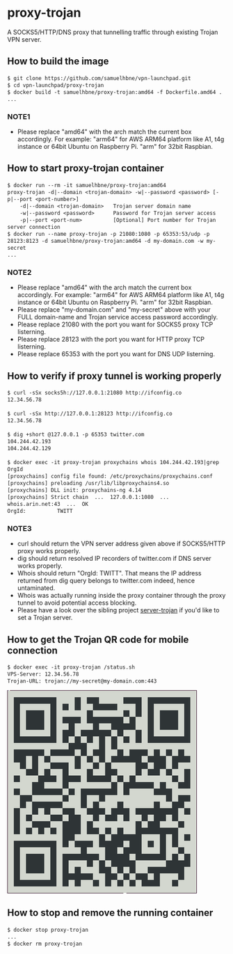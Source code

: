 # proxy-trojan

A SOCKS5/HTTP/DNS proxy that tunnelling traffic through existing Trojan VPN server.

## How to build the image

```shell
$ git clone https://github.com/samuelhbne/vpn-launchpad.git
$ cd vpn-launchpad/proxy-trojan
$ docker build -t samuelhbne/proxy-trojan:amd64 -f Dockerfile.amd64 .
...
```

### NOTE1

- Please replace "amd64" with the arch match the current box accordingly. For example: "arm64" for AWS ARM64 platform like A1, t4g instance or 64bit Ubuntu on Raspberry Pi. "arm" for 32bit Raspbian.

## How to start proxy-trojan container

```shell
$ docker run --rm -it samuelhbne/proxy-trojan:amd64
proxy-trojan -d|--domain <trojan-domain> -w|--password <password> [-p|--port <port-number>]
    -d|--domain <trojan-domain>   Trojan server domain name
    -w|--password <password>      Password for Trojan server access
    -p|--port <port-num>          [Optional] Port number for Trojan server connection
$ docker run --name proxy-trojan -p 21080:1080 -p 65353:53/udp -p 28123:8123 -d samuelhbne/proxy-trojan:amd64 -d my-domain.com -w my-secret
...
```

### NOTE2

- Please replace "amd64" with the arch match the current box accordingly. For example: "arm64" for AWS ARM64 platform like A1, t4g instance or 64bit Ubuntu on Raspberry Pi. "arm" for 32bit Raspbian.
- Please replace "<span>my-domain.com</span>" and "my-secret" above with your FULL domain-name and Trojan service access password accordingly.
- Please replace 21080 with the port you want for SOCKS5 proxy TCP listerning.
- Please replace 28123 with the port you want for HTTP proxy TCP listerning.
- Please replace 65353 with the port you want for DNS UDP listerning.

## How to verify if proxy tunnel is working properly

```shell
$ curl -sSx socks5h://127.0.0.1:21080 http://ifconfig.co
12.34.56.78

$ curl -sSx http://127.0.0.1:28123 http://ifconfig.co
12.34.56.78

$ dig +short @127.0.0.1 -p 65353 twitter.com
104.244.42.193
104.244.42.129

$ docker exec -it proxy-trojan proxychains whois 104.244.42.193|grep OrgId
[proxychains] config file found: /etc/proxychains/proxychains.conf
[proxychains] preloading /usr/lib/libproxychains4.so
[proxychains] DLL init: proxychains-ng 4.14
[proxychains] Strict chain  ...  127.0.0.1:1080  ...  whois.arin.net:43  ...  OK
OrgId:          TWITT
```

### NOTE3

- curl should return the VPN server address given above if SOCKS5/HTTP proxy works properly.
- dig should return resolved IP recorders of twitter.com if DNS server works properly.
- Whois should return "OrgId: TWITT". That means the IP address returned from dig query belongs to twitter.com indeed, hence untaminated.
- Whois was actually running inside the proxy container through the proxy tunnel to avoid potential access blocking.
- Please have a look over the sibling project [server-trojan](https://github.com/samuelhbne/vpn-launchpad/tree/master/server-trojan) if you'd like to set a Trojan server.

## How to get the Trojan QR code for mobile connection

```shell
$ docker exec -it proxy-trojan /status.sh
VPS-Server: 12.34.56.78
Trojan-URL: trojan://my-secret@my-domain.com:443
```

![QR code example](https://github.com/samuelhbne/vpn-launchpad/blob/master/images/qr-trojan.png)

## How to stop and remove the running container

```shell
$ docker stop proxy-trojan
...
$ docker rm proxy-trojan
```
